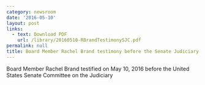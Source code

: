 ```yaml
---
category: newsroom
date: '2016-05-10'
layout: post
links:
  - text: Download PDF
    url: /library/20160510-RBrandTestimonySJC.pdf
permalink: null
title: Board Member Rachel Brand testimony before the Senate Judiciary Hearing
---
```

Board Member Rachel Brand testified on May 10, 2016 before the United States Senate Committee on the Judiciary
